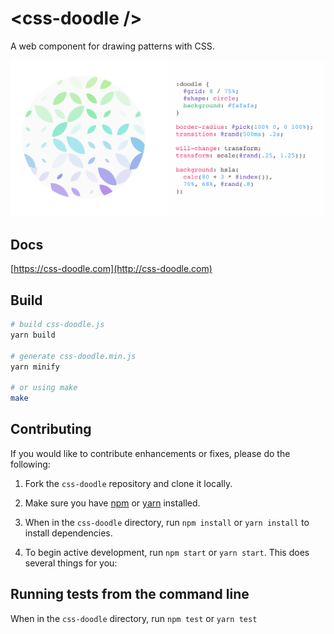 # &lt;css-doodle /&gt;

A web component for drawing patterns with CSS.

<a href="https://css-doodle.com/">
<img src="screenshot/doodle.png" width="800px" />
</a>

## Docs
[https://css-doodle.com](http://css-doodle.com)

## Build

```bash
# build css-doodle.js
yarn build

# generate css-doodle.min.js
yarn minify

# or using make
make
```

## Contributing

If you would like to contribute enhancements or fixes, please do the following:

1. Fork the `css-doodle` repository and clone it locally.

2. Make sure you have [npm](https://www.npmjs.com/) or [yarn](https://yarnpkg.com/) installed.

3. When in the `css-doodle` directory, run `npm install` or `yarn install` to install dependencies.

4. To begin active development, run `npm start` or `yarn start`. This does several things for you:

## Running tests from the command line

When in the `css-doodle` directory, run `npm test` or `yarn test`
